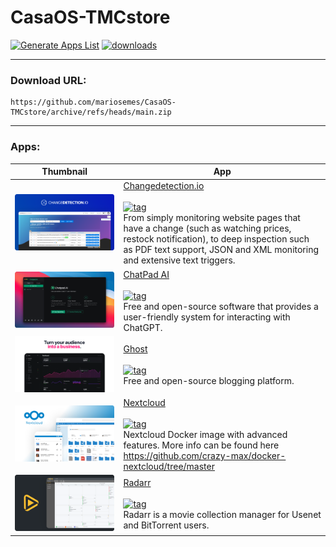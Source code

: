 # CasaOS-TMCstore
[![Generate Apps List](https://github.com/mariosemes/CasaOS-TMCstore/actions/workflows/main.yml/badge.svg)](https://github.com/mariosemes/CasaOS-TMCstore/actions/workflows/main.yml) [![downloads](https://img.shields.io/github/downloads/mariosemes/CasaOS-TMCstore/total)](https://img.shields.io/github/downloads/mariosemes/CasaOS-TMCstore/total)

---

### Download URL:

    https://github.com/mariosemes/CasaOS-TMCstore/archive/refs/heads/main.zip
 
---

### Apps:

| Thumbnail | App |
| --- | --- |
| ![thumbnail](Apps/changedetection/thumbnail.png) | [Changedetection.io](https://changedetection.io/) <br /> <br /> [![tag](https://img.shields.io/badge/ghcr.io/dgtlmoon/ghcr.io/dgtlmoon/changedetection.io-dev-blue)](https://github.com/dgtlmoon/changedetection.io/pkgs/container/changedetection.io) <br /> From simply monitoring website pages that have a change (such as watching prices, restock notification), to deep inspection such as PDF text support, JSON and XML monitoring and extensive text triggers. |
| ![thumbnail](Apps/chatpadai/thumbnail.png) | [ChatPad AI](https://chatpad.ai/) <br /> <br /> [![tag](https://img.shields.io/badge/ghcr.io/dgtlmoon/ghcr.io/deiucanta/chatpad-latest-blue)](https://github.com/deiucanta/chatpad/pkgs/container/chatpad) <br /> Free and open-source software that provides a user-friendly system for interacting with ChatGPT. |
| ![thumbnail](Apps/ghost/thumbnail.png) | [Ghost](https://ghost.org/) <br /> <br /> [![tag](https://img.shields.io/badge/ghcr.io/dgtlmoon/ghost-latest-blue)](https://hub.docker.com/_/ghost/) <br /> Free and open-source blogging platform. |
| ![thumbnail](Apps/nextcloud/thumbnail.png) | [Nextcloud](https://github.com/crazy-max/docker-nextcloud) <br /> <br /> [![tag](https://img.shields.io/badge/ghcr.io/dgtlmoon/crazymax/nextcloud-latest-blue)](https://hub.docker.com/r/crazymax/nextcloud) <br /> Nextcloud Docker image with advanced features. More info can be found here https://github.com/crazy-max/docker-nextcloud/tree/master |
| ![thumbnail](Apps/radarr/thumbnail.png) | [Radarr](https://radarr.video/) <br /> <br /> [![tag](https://img.shields.io/badge/ghcr.io/dgtlmoon/lscr.io/linuxserver/radarr-develop-blue)](https://github.com/Radarr/Radarr) <br /> Radarr is a movie collection manager for Usenet and BitTorrent users. |
